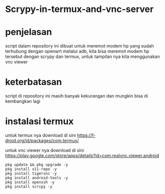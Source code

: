 # Scrypy-in-termux-and-vnc-server

# penjelasan
script dalam repository ini dibuat untuk meremot modem hp yang sudah terhubung dengan openwrt melalui adb, kita bisa meremot modem hp tersebut dengan scrypy dan termux, untuk tampilan nya kita menggunakan vnc viewer

# keterbatasan
script di repository ini masih banyak kekurangan dan mungkin bisa di kembangkan lagi

# instalasi termux
untuk termux nya download di sini https://f-droid.org/id/packages/com.termux/

untuk vnc viewer nya download di sini 
https://play.google.com/store/apps/details?id=com.realvnc.viewer.android

```
pkg update && pkg upgrade -y
pkg install x11-repo -y
pkg install tigervnc -y 
pkg install android-tools -y
‌pkg install openssh -y
pkg install scrcpy -y
